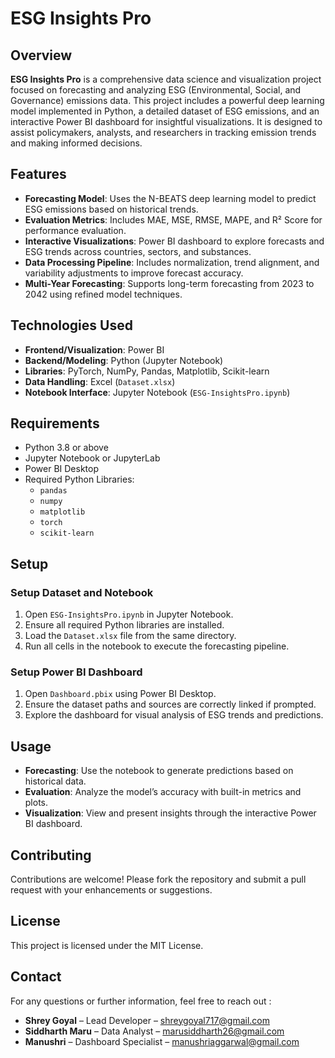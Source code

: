# ESG Insights Pro

## Overview

**ESG Insights Pro** is a comprehensive data science and visualization project focused on forecasting and analyzing ESG (Environmental, Social, and Governance) emissions data. This project includes a powerful deep learning model implemented in Python, a detailed dataset of ESG emissions, and an interactive Power BI dashboard for insightful visualizations. It is designed to assist policymakers, analysts, and researchers in tracking emission trends and making informed decisions.

## Features

- **Forecasting Model**: Uses the N-BEATS deep learning model to predict ESG emissions based on historical trends.
- **Evaluation Metrics**: Includes MAE, MSE, RMSE, MAPE, and R² Score for performance evaluation.
- **Interactive Visualizations**: Power BI dashboard to explore forecasts and ESG trends across countries, sectors, and substances.
- **Data Processing Pipeline**: Includes normalization, trend alignment, and variability adjustments to improve forecast accuracy.
- **Multi-Year Forecasting**: Supports long-term forecasting from 2023 to 2042 using refined model techniques.

## Technologies Used

- **Frontend/Visualization**: Power BI
- **Backend/Modeling**: Python (Jupyter Notebook)
- **Libraries**: PyTorch, NumPy, Pandas, Matplotlib, Scikit-learn
- **Data Handling**: Excel (`Dataset.xlsx`)
- **Notebook Interface**: Jupyter Notebook (`ESG-InsightsPro.ipynb`)

## Requirements

- Python 3.8 or above
- Jupyter Notebook or JupyterLab
- Power BI Desktop
- Required Python Libraries:
  - `pandas`
  - `numpy`
  - `matplotlib`
  - `torch`
  - `scikit-learn`

## Setup

### Setup Dataset and Notebook

1. Open `ESG-InsightsPro.ipynb` in Jupyter Notebook.
2. Ensure all required Python libraries are installed.
3. Load the `Dataset.xlsx` file from the same directory.
4. Run all cells in the notebook to execute the forecasting pipeline.

### Setup Power BI Dashboard

1. Open `Dashboard.pbix` using Power BI Desktop.
2. Ensure the dataset paths and sources are correctly linked if prompted.
3. Explore the dashboard for visual analysis of ESG trends and predictions.

## Usage

- **Forecasting**: Use the notebook to generate predictions based on historical data.
- **Evaluation**: Analyze the model’s accuracy with built-in metrics and plots.
- **Visualization**: View and present insights through the interactive Power BI dashboard.

## Contributing

Contributions are welcome! Please fork the repository and submit a pull request with your enhancements or suggestions.

## License

This project is licensed under the MIT License.

## Contact

For any questions or further information, feel free to reach out :

- **Shrey Goyal** – Lead Developer – shreygoyal717@gmail.com
- **Siddharth Maru** – Data Analyst – marusiddharth26@gmail.com
- **Manushri** – Dashboard Specialist – manushriaggarwal@gmail.com

